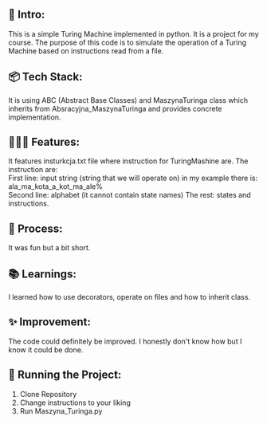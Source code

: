 ## 🎋 Intro: <br>
This is a simple Turing Machine implemented in python. It is a project for my course. The purpose of this code is to simulate the operation of a Turing Machine based on instructions read from a file. 

## 📦 Tech Stack:  <br>
It is using ABC (Abstract Base Classes) and MaszynaTuringa class which inherits from Absracyjna_MaszynaTuringa and provides concrete implementation.

## 👩🏽‍🍳 Features:  <br>
It features insturkcja.txt file where instruction for TuringMashine are. The instruction are: <br>
First line: input string (string that we will operate on) in my example there is: ala_ma_kota_a_kot_ma_ale% <br>
Second line: alphabet (it cannot contain state names)
The rest: states and instructions.

## 💭 Process:  <br>
It was fun but a bit short.

## 📚 Learnings:  <br>
I learned how to use decorators, operate on files and how to inherit class.

## ✨ Improvement:  <br>
The code could definitely be improved. I honestly don't know how but I know it could be done.

## 🚦 Running the Project:  <br>
1. Clone Repository
2. Change instructions to your liking
3. Run Maszyna_Turinga.py